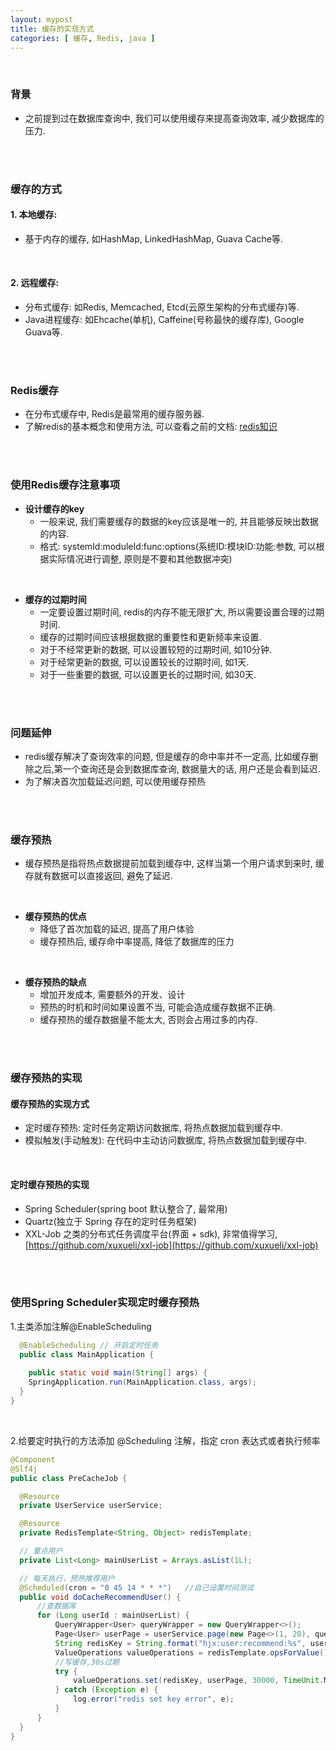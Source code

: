 ```yaml
---
layout: mypost
title: 缓存的实现方式
categories: [ 缓存, Redis, java ]
---
```


<br>

### 背景

- 之前提到过在数据库查询中, 我们可以使用缓存来提高查询效率, 减少数据库的压力.

<br>
<br>

### 缓存的方式

#### 1. 本地缓存:

- 基于内存的缓存, 如HashMap, LinkedHashMap, Guava Cache等.

<br>

#### 2. 远程缓存:

- 分布式缓存: 如Redis, Memcached, Etcd(云原生架构的分布式缓存)等.
- Java进程缓存: 如Ehcache(单机), Caffeine(号称最快的缓存库), Google Guava等.

<br>
<br>

### Redis缓存

- 在分布式缓存中, Redis是最常用的缓存服务器.
- 了解redis的基本概念和使用方法,
  可以查看之前的文档: [redis知识](https://han-gr.github.io/posts/2024/09/14/redis%E7%9F%A5%E8%AF%86.html)

<br>
<br>

### 使用Redis缓存注意事项

- **设计缓存的key**
    - 一般来说, 我们需要缓存的数据的key应该是唯一的, 并且能够反映出数据的内容.
    - 格式: systemId:moduleId:func:options(系统ID:模块ID:功能:参数, 可以根据实际情况进行调整,
      原则是不要和其他数据冲突)

<br>

- **缓存的过期时间**
    - 一定要设置过期时间, redis的内存不能无限扩大, 所以需要设置合理的过期时间.
    - 缓存的过期时间应该根据数据的重要性和更新频率来设置.
    - 对于不经常更新的数据, 可以设置较短的过期时间, 如10分钟.
    - 对于经常更新的数据, 可以设置较长的过期时间, 如1天.
    - 对于一些重要的数据, 可以设置更长的过期时间, 如30天.

<br>
<br>

### 问题延伸

- redis缓存解决了查询效率的问题, 但是缓存的命中率并不一定高, 比如缓存删除之后,第一个查询还是会到数据库查询, 数据量大的话,
  用户还是会看到延迟.
- 为了解决首次加载延迟问题, 可以使用缓存预热

<br>
<br>

### 缓存预热

- 缓存预热是指将热点数据提前加载到缓存中, 这样当第一个用户请求到来时, 缓存就有数据可以直接返回, 避免了延迟.

<br>

- **缓存预热的优点**
    - 降低了首次加载的延迟, 提高了用户体验
    - 缓存预热后, 缓存命中率提高, 降低了数据库的压力

<br>

- **缓存预热的缺点**
    - 增加开发成本, 需要额外的开发、设计
    - 预热的时机和时间如果设置不当, 可能会造成缓存数据不正确.
    - 缓存预热的缓存数据量不能太大, 否则会占用过多的内存.

<br>
<br>

### 缓存预热的实现

#### 缓存预热的实现方式

- 定时缓存预热: 定时任务定期访问数据库, 将热点数据加载到缓存中.
- 模拟触发(手动触发): 在代码中主动访问数据库, 将热点数据加载到缓存中.

<br>

#### 定时缓存预热的实现

- Spring Scheduler(spring boot 默认整合了, 最常用)
- Quartz(独立于 Spring 存在的定时任务框架)
- XXL-Job 之类的分布式任务调度平台(界面 + sdk),
  非常值得学习, [https://github.com/xuxueli/xxl-job](https://github.com/xuxueli/xxl-job)

<br>
<br>

### 使用Spring Scheduler实现定时缓存预热

1.主类添加注解@EnableScheduling

```java
  @EnableScheduling // 开启定时任务
  public class MainApplication {
  
    public static void main(String[] args) {
    SpringApplication.run(MainApplication.class, args);
  }
}
```

<br>

2.给要定时执行的方法添加 @Scheduling 注解，指定 cron 表达式或者执行频率

```java
@Component
@Slf4j
public class PreCacheJob {

  @Resource
  private UserService userService;

  @Resource
  private RedisTemplate<String, Object> redisTemplate;

  // 重点用户
  private List<Long> mainUserList = Arrays.asList(1L);

  // 每天执行，预热推荐用户
  @Scheduled(cron = "0 45 14 * * *")   //自己设置时间测试
  public void doCacheRecommendUser() {
      //查数据库
      for (Long userId : mainUserList) {
          QueryWrapper<User> queryWrapper = new QueryWrapper<>();
          Page<User> userPage = userService.page(new Page<>(1, 20), queryWrapper);
          String redisKey = String.format("hjx:user:recommend:%s", userId);
          ValueOperations valueOperations = redisTemplate.opsForValue();
          //写缓存,30s过期
          try {
              valueOperations.set(redisKey, userPage, 30000, TimeUnit.MILLISECONDS);
          } catch (Exception e) {
              log.error("redis set key error", e);
          }
      }
  }
}
``` 
    
